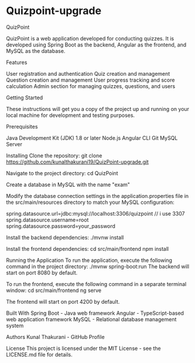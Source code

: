 # Quizpoint-upgrade
QuizPoint

QuizPoint is a web application developed for conducting quizzes. 
It is developed using Spring Boot as the backend, Angular as the frontend, and MySQL as the database.


Features

User registration and authentication
Quiz creation and management
Question creation and management
User progress tracking and score calculation
Admin section for managing quizzes, questions, and users


Getting Started

These instructions will get you a copy of the project up and running on your local machine for development and testing purposes.


Prerequisites

Java Development Kit (JDK) 1.8 or later
Node.js
Angular CLI
Git
MySQL Server


Installing
Clone the repository: 
git clone https://github.com/kunalthakurani19/QuizPoint-upgrade.git


Navigate to the project directory:
cd QuizPoint

Create a database in MySQL with the name "exam"

Modify the database connection settings in the application.properties file in the src/main/resources directory to match your MySQL configuration:

spring.datasource.url=jdbc:mysql://localhost:3306/quizpoint // i use 3307
spring.datasource.username=root
spring.datasource.password=your_password


Install the backend dependencies:
./mvnw install

Install the frontend dependencies:
cd src/main/frontend
npm install


Running the Application
To run the application, execute the following command in the project directory:
./mvnw spring-boot:run
The backend will start on port 8080 by default.

To run the frontend, execute the following command in a separate terminal window:
cd src/main/frontend
ng serve

The frontend will start on port 4200 by default.

Built With
Spring Boot - Java web framework
Angular - TypeScript-based web application framework
MySQL - Relational database management system

Authors
Kunal Thakurani - GitHub Profile

License
This project is licensed under the MIT License - see the LICENSE.md file for details.

